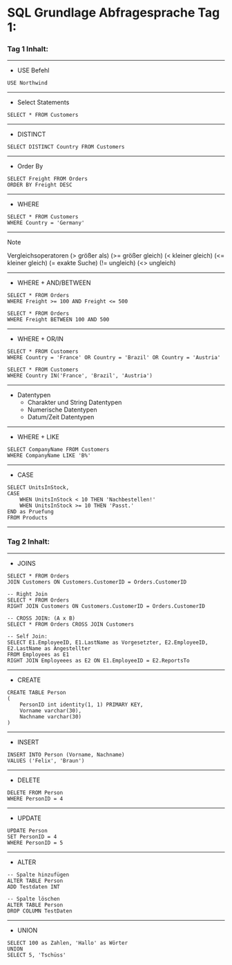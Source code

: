 # SQL Grundlage Abfragesprache Tag 1:

### Tag 1 Inhalt:
---
* USE Befehl
```
USE Northwind
```
---
* Select Statements
```
SELECT * FROM Customers
```
---
* DISTINCT
```
SELECT DISTINCT Country FROM Customers
```
---
* Order By
```
SELECT Freight FROM Orders
ORDER BY Freight DESC
```
---
* WHERE
```
SELECT * FROM Customers
WHERE Country = 'Germany'
```
---
>[!NOTE]
> Vergleichsoperatoren
> (> größer als)
> (>= größer gleich)
> (< kleiner gleich)
> (<= kleiner gleich)
> (= exakte Suche)
> (!= ungleich)
> (<> ungleich)
---
* WHERE + AND/BETWEEN
```
SELECT * FROM Orders
WHERE Freight >= 100 AND Freight <= 500

SELECT * FROM Orders
WHERE Freight BETWEEN 100 AND 500
```
---
* WHERE + OR/IN
```
SELECT * FROM Customers
WHERE Country = 'France' OR Country = 'Brazil' OR Country = 'Austria'

SELECT * FROM Customers
WHERE Country IN('France', 'Brazil', 'Austria')
```
---
* Datentypen
  * Charakter und String Datentypen
  * Numerische Datentypen
  * Datum/Zeit Datentypen
---
* WHERE + LIKE
```
SELECT CompanyName FROM Customers
WHERE CompanyName LIKE 'B%'
```
---
* CASE
```
SELECT UnitsInStock,
CASE
	WHEN UnitsInStock < 10 THEN 'Nachbestellen!'
	WHEN UnitsInStock >= 10 THEN 'Passt.'
END as Pruefung
FROM Products
```
---

### Tag 2 Inhalt:
---
* JOINS
```
SELECT * FROM Orders
JOIN Customers ON Customers.CustomerID = Orders.CustomerID

-- Right Join
SELECT * FROM Orders
RIGHT JOIN Customers ON Customers.CustomerID = Orders.CustomerID

-- CROSS JOIN: (A x B)
SELECT * FROM Orders CROSS JOIN Customers

-- Self Join:
SELECT E1.EmployeeID, E1.LastName as Vorgesetzter, E2.EmployeeID, E2.LastName as Angestellter
FROM Employees as E1
RIGHT JOIN Employeees as E2 ON E1.EmployeeID = E2.ReportsTo
```
---
* CREATE
```
CREATE TABLE Person 
(
	PersonID int identity(1, 1) PRIMARY KEY,
	Vorname varchar(30),
	Nachname varchar(30)
)
```
---
* INSERT
```
INSERT INTO Person (Vorname, Nachname)
VALUES ('Felix', 'Braun')
```
---
* DELETE
```
DELETE FROM Person
WHERE PersonID = 4
```
---
* UPDATE
```
UPDATE Person
SET PersonID = 4
WHERE PersonID = 5
```
---
* ALTER
```
-- Spalte hinzufügen
ALTER TABLE Person
ADD Testdaten INT

-- Spalte löschen
ALTER TABLE Person
DROP COLUMN TestDaten
```
--- 
* UNION
```
SELECT 100 as Zahlen, 'Hallo' as Wörter
UNION
SELECT 5, 'Tschüss'
```



